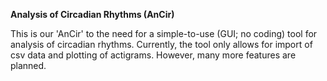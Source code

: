 **Analysis of Circadian Rhythms (AnCir)**

This is our 'AnCir' to the need for a simple-to-use (GUI; no coding) tool for analysis of circadian rhythms. Currently, the tool only allows for import of csv data and plotting of actigrams. However, many more features are planned.
